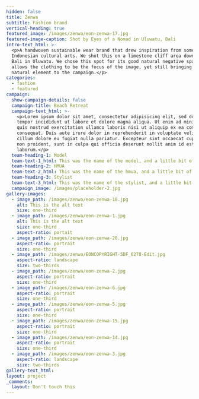 ```yaml
---
hidden: false
title: Zenwa
subtitle: Fashion brand
vertical-heading: true
featured_image: /images/zenwa/eon-zenwa-17.jpg
featured-image-caption: Shot by Eyes of a Nomad in Uluwatu, Bali
intro-text_html: >-
  <p>A handwoven sustainable wear brand that drew inspiration from some
  Indonesian cultural arts. We shot this on a limestone cliff area down south of
  Bali in Uluwatu. We chose this spot for its good natural negative space that
  allows the clothing to be the focus of the image, yet still bringing that raw
  natural element to the campaign.</p>
categories:
  - fashion
  - featured
campaign:
  show-campaign-details: false
  campaign-title: Beach Retreat
  campaign-text_html: >-
    <p>Lorem ipsum dolor sit amet, consectetur adipisicing elit, sed do eiusmod
    tempor incididunt ut labore et dolore magna aliqua. Ut enim ad minim veniam,
    quis nostrud exercitation ullamco laboris nisi ut aliquip ex ea commodo
    consequat. Duis aute irure dolor in reprehenderit in voluptate velit esse
    cillum dolore eu fugiat nulla pariatur. Excepteur sint occaecat cupidatat
    non proident, sunt in culpa qui officia deserunt mollit anim id est
    laborum.</p>
  team-heading-1: Model
  team-text-1_html: This was the name of the model, and a little bit of a blurb about her.
  team-heading-2: HMUA
  team-text-2_html: This was the name of the hmua, and a little bit of a blurb about her.
  team-heading-3: Stylist
  team-text-3_html: This was the name of the stylist, and a little bit of a blurb about her.
  campaign_image: /images/placeholder-2.jpg
gallery-images:
  - image_path: /images/zenwa/eon-zenwa-18.jpg
    alt: This is the alt text
    size: one-third
  - image_path: /images/zenwa/eon-zenwa-1.jpg
    alt: This is the alt text
    size: one-third
    aspect-ratio: portait
  - image_path: /images/zenwa/eon-zenwa-20.jpg
    aspect-ratio: portrait
    size: one-third
  - image_path: /images/zenwa/EONCOPYRIGHT-5DF_6278-Edit.jpg
    aspect-ratio: landscape
    size: two-thirds
  - image_path: /images/zenwa/eon-zenwa-2.jpg
    aspect-ratio: portrait
    size: one-third
  - image_path: /images/zenwa/eon-zenwa-6.jpg
    aspect-ratio: portrait
    size: one-third
  - image_path: /images/zenwa/eon-zenwa-5.jpg
    aspect-ratio: portrait
    size: one-third
  - image_path: /images/zenwa/eon-zenwa-15.jpg
    aspect-ratio: portrait
    size: one-third
  - image_path: /images/zenwa/eon-zenwa-14.jpg
    aspect-ratio: portrait
    size: one-third
  - image_path: /images/zenwa/eon-zenwa-3.jpg
    aspect-ratio: landscape
    size: two-thirds
gallery-text_html:
layout: project
_comments:
  layout: Don't touch this
---
```

